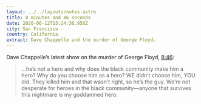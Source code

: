 ```yaml
---
layout: ../../layouts/notes.astro
title: 8 minutes and 46 seconds
date: 2020-06-12T15:24:36.956Z
city: San Francisco
country: California
extract: Dave Chappelle and the murder of George Floyd.
---
```


Dave Chappelle’s latest show on the murder of George Floyd, [8:46](https://www.youtube.com/watch?v=3tR6mKcBbT4):

> ...he’s not a hero and why does the black community make him a hero? Why do you choose him as a hero? WE didn’t choose him, YOU did. They killed him and that wasn’t right, so he’s the guy. We’re not desperate for heroes in the black community—anyone that survives this nightmare is my goddamned hero.
